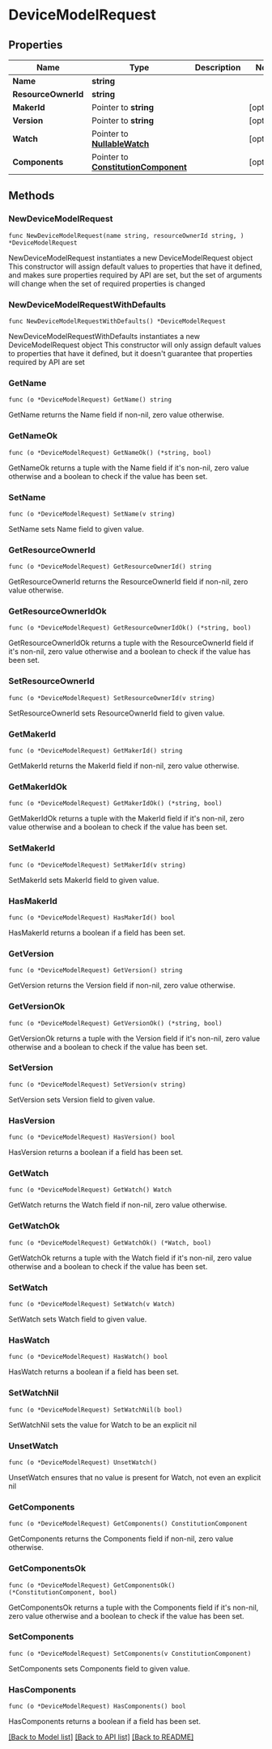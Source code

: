 # DeviceModelRequest

## Properties

Name | Type | Description | Notes
------------ | ------------- | ------------- | -------------
**Name** | **string** |  | 
**ResourceOwnerId** | **string** |  | 
**MakerId** | Pointer to **string** |  | [optional] 
**Version** | Pointer to **string** |  | [optional] 
**Watch** | Pointer to [**NullableWatch**](Watch.md) |  | [optional] 
**Components** | Pointer to [**ConstitutionComponent**](ConstitutionComponent.md) |  | [optional] 

## Methods

### NewDeviceModelRequest

`func NewDeviceModelRequest(name string, resourceOwnerId string, ) *DeviceModelRequest`

NewDeviceModelRequest instantiates a new DeviceModelRequest object
This constructor will assign default values to properties that have it defined,
and makes sure properties required by API are set, but the set of arguments
will change when the set of required properties is changed

### NewDeviceModelRequestWithDefaults

`func NewDeviceModelRequestWithDefaults() *DeviceModelRequest`

NewDeviceModelRequestWithDefaults instantiates a new DeviceModelRequest object
This constructor will only assign default values to properties that have it defined,
but it doesn't guarantee that properties required by API are set

### GetName

`func (o *DeviceModelRequest) GetName() string`

GetName returns the Name field if non-nil, zero value otherwise.

### GetNameOk

`func (o *DeviceModelRequest) GetNameOk() (*string, bool)`

GetNameOk returns a tuple with the Name field if it's non-nil, zero value otherwise
and a boolean to check if the value has been set.

### SetName

`func (o *DeviceModelRequest) SetName(v string)`

SetName sets Name field to given value.


### GetResourceOwnerId

`func (o *DeviceModelRequest) GetResourceOwnerId() string`

GetResourceOwnerId returns the ResourceOwnerId field if non-nil, zero value otherwise.

### GetResourceOwnerIdOk

`func (o *DeviceModelRequest) GetResourceOwnerIdOk() (*string, bool)`

GetResourceOwnerIdOk returns a tuple with the ResourceOwnerId field if it's non-nil, zero value otherwise
and a boolean to check if the value has been set.

### SetResourceOwnerId

`func (o *DeviceModelRequest) SetResourceOwnerId(v string)`

SetResourceOwnerId sets ResourceOwnerId field to given value.


### GetMakerId

`func (o *DeviceModelRequest) GetMakerId() string`

GetMakerId returns the MakerId field if non-nil, zero value otherwise.

### GetMakerIdOk

`func (o *DeviceModelRequest) GetMakerIdOk() (*string, bool)`

GetMakerIdOk returns a tuple with the MakerId field if it's non-nil, zero value otherwise
and a boolean to check if the value has been set.

### SetMakerId

`func (o *DeviceModelRequest) SetMakerId(v string)`

SetMakerId sets MakerId field to given value.

### HasMakerId

`func (o *DeviceModelRequest) HasMakerId() bool`

HasMakerId returns a boolean if a field has been set.

### GetVersion

`func (o *DeviceModelRequest) GetVersion() string`

GetVersion returns the Version field if non-nil, zero value otherwise.

### GetVersionOk

`func (o *DeviceModelRequest) GetVersionOk() (*string, bool)`

GetVersionOk returns a tuple with the Version field if it's non-nil, zero value otherwise
and a boolean to check if the value has been set.

### SetVersion

`func (o *DeviceModelRequest) SetVersion(v string)`

SetVersion sets Version field to given value.

### HasVersion

`func (o *DeviceModelRequest) HasVersion() bool`

HasVersion returns a boolean if a field has been set.

### GetWatch

`func (o *DeviceModelRequest) GetWatch() Watch`

GetWatch returns the Watch field if non-nil, zero value otherwise.

### GetWatchOk

`func (o *DeviceModelRequest) GetWatchOk() (*Watch, bool)`

GetWatchOk returns a tuple with the Watch field if it's non-nil, zero value otherwise
and a boolean to check if the value has been set.

### SetWatch

`func (o *DeviceModelRequest) SetWatch(v Watch)`

SetWatch sets Watch field to given value.

### HasWatch

`func (o *DeviceModelRequest) HasWatch() bool`

HasWatch returns a boolean if a field has been set.

### SetWatchNil

`func (o *DeviceModelRequest) SetWatchNil(b bool)`

 SetWatchNil sets the value for Watch to be an explicit nil

### UnsetWatch
`func (o *DeviceModelRequest) UnsetWatch()`

UnsetWatch ensures that no value is present for Watch, not even an explicit nil
### GetComponents

`func (o *DeviceModelRequest) GetComponents() ConstitutionComponent`

GetComponents returns the Components field if non-nil, zero value otherwise.

### GetComponentsOk

`func (o *DeviceModelRequest) GetComponentsOk() (*ConstitutionComponent, bool)`

GetComponentsOk returns a tuple with the Components field if it's non-nil, zero value otherwise
and a boolean to check if the value has been set.

### SetComponents

`func (o *DeviceModelRequest) SetComponents(v ConstitutionComponent)`

SetComponents sets Components field to given value.

### HasComponents

`func (o *DeviceModelRequest) HasComponents() bool`

HasComponents returns a boolean if a field has been set.


[[Back to Model list]](../README.md#documentation-for-models) [[Back to API list]](../README.md#documentation-for-api-endpoints) [[Back to README]](../README.md)


